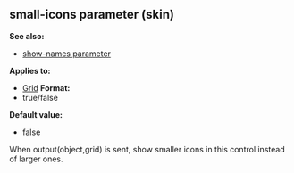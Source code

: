 ## small-icons parameter (skin)
**See also:**
*   [show-names parameter](/ref/%7Bskin%7D/param/show-names.md) 
<!-- -->
**Applies to:**
*   [Grid](/ref/%7Bskin%7D/control/grid.md) <!-- -->
**Format:**
*   true/false
<!-- -->
**Default value:**
*   false


When output(object,grid) is sent, show smaller icons in this
control instead of larger ones.